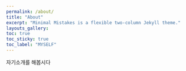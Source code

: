 ```yaml
---
permalink: /about/
title: "About"
excerpt: "Minimal Mistakes is a flexible two-column Jekyll theme."
layouts_gallery:
toc: true
toc_sticky: true
toc_label: "MYSELF"
---
```


자기소개를 해봅시다
